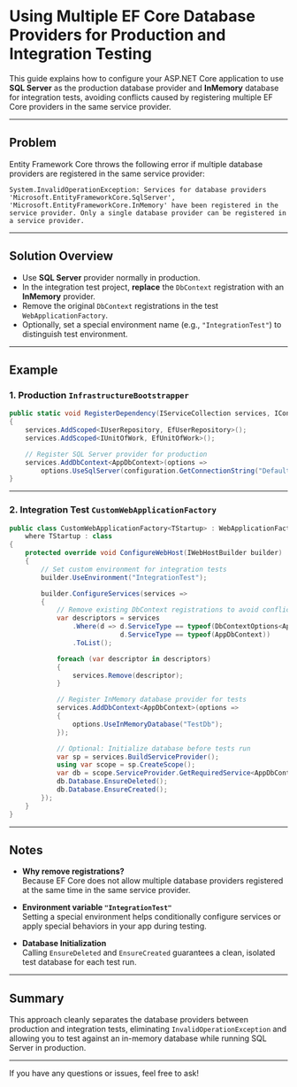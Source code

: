 
# Using Multiple EF Core Database Providers for Production and Integration Testing

This guide explains how to configure your ASP.NET Core application to use **SQL Server** as the production database provider and **InMemory** database for integration tests, avoiding conflicts caused by registering multiple EF Core providers in the same service provider.

---

## Problem

Entity Framework Core throws the following error if multiple database providers are registered in the same service provider:

```
System.InvalidOperationException: Services for database providers 'Microsoft.EntityFrameworkCore.SqlServer', 'Microsoft.EntityFrameworkCore.InMemory' have been registered in the service provider. Only a single database provider can be registered in a service provider.
```

---

## Solution Overview

- Use **SQL Server** provider normally in production.
- In the integration test project, **replace** the `DbContext` registration with an **InMemory** provider.
- Remove the original `DbContext` registrations in the test `WebApplicationFactory`.
- Optionally, set a special environment name (e.g., `"IntegrationTest"`) to distinguish test environment.

---

## Example

### 1. Production `InfrastructureBootstrapper`

```csharp
public static void RegisterDependency(IServiceCollection services, IConfiguration configuration)
{
    services.AddScoped<IUserRepository, EfUserRepository>();
    services.AddScoped<IUnitOfWork, EfUnitOfWork>();

    // Register SQL Server provider for production
    services.AddDbContext<AppDbContext>(options =>
        options.UseSqlServer(configuration.GetConnectionString("DefaultConnection")));
}
```

---

### 2. Integration Test `CustomWebApplicationFactory`

```csharp
public class CustomWebApplicationFactory<TStartup> : WebApplicationFactory<TStartup>
    where TStartup : class
{
    protected override void ConfigureWebHost(IWebHostBuilder builder)
    {
        // Set custom environment for integration tests
        builder.UseEnvironment("IntegrationTest");

        builder.ConfigureServices(services =>
        {
            // Remove existing DbContext registrations to avoid conflicts
            var descriptors = services
                .Where(d => d.ServiceType == typeof(DbContextOptions<AppDbContext>) ||
                            d.ServiceType == typeof(AppDbContext))
                .ToList();

            foreach (var descriptor in descriptors)
            {
                services.Remove(descriptor);
            }

            // Register InMemory database provider for tests
            services.AddDbContext<AppDbContext>(options =>
            {
                options.UseInMemoryDatabase("TestDb");
            });

            // Optional: Initialize database before tests run
            var sp = services.BuildServiceProvider();
            using var scope = sp.CreateScope();
            var db = scope.ServiceProvider.GetRequiredService<AppDbContext>();
            db.Database.EnsureDeleted();
            db.Database.EnsureCreated();
        });
    }
}
```

---

## Notes

- **Why remove registrations?**  
  Because EF Core does not allow multiple database providers registered at the same time in the same service provider.

- **Environment variable `"IntegrationTest"`**  
  Setting a special environment helps conditionally configure services or apply special behaviors in your app during testing.

- **Database Initialization**  
  Calling `EnsureDeleted` and `EnsureCreated` guarantees a clean, isolated test database for each test run.

---

## Summary

This approach cleanly separates the database providers between production and integration tests, eliminating `InvalidOperationException` and allowing you to test against an in-memory database while running SQL Server in production.

---

If you have any questions or issues, feel free to ask!
